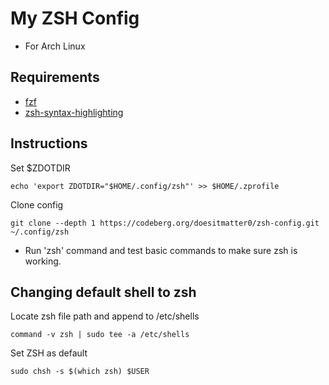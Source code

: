 # My ZSH Config

- For Arch Linux

## Requirements
- [fzf](https://github.com/junegunn/fzf)
- [zsh-syntax-highlighting](https://github.com/zsh-users/zsh-syntax-highlighting)

## Instructions
Set $ZDOTDIR
```
echo 'export ZDOTDIR="$HOME/.config/zsh"' >> $HOME/.zprofile
```
Clone config
```
git clone --depth 1 https://codeberg.org/doesitmatter0/zsh-config.git ~/.config/zsh
```
- Run 'zsh' command and test basic commands to make sure zsh is working.

## Changing default shell to zsh
Locate zsh file path and append to /etc/shells
```
command -v zsh | sudo tee -a /etc/shells
```
Set ZSH as default
```
sudo chsh -s $(which zsh) $USER
```
